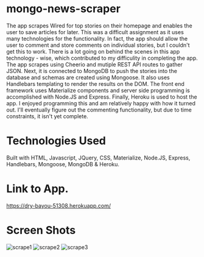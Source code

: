 # mongo-news-scraper
The app scrapes Wired for top stories on their homepage and enables the user to save articles for later. This was a difficult assignment as it uses many technologies for the functionality. In fact, the app should allow the user to comment and store comments on individual stories, but I couldn't get this to work. There is a lot going on behind the scenes in this app technology - wise, which contributed to my difficulity in completing the app. The app scrapes using Cheerio and mutiple REST API routes to gather JSON. Next, it is connected to MongoDB to push the stories into the database and schemas are created using Mongoose. It also uses Handlebars templating to render the results on the DOM. The front end framework uses Materialize components and server side programming is accomplished with Node.JS and Express. Finally, Heroku is used to host the app. I enjoyed programming this and am relatively happy with how it turned out. I'll eventually figure out the commenting functionality, but due to time constraints, it isn't yet complete.

# Technologies Used
Built with HTML, Javascript, JQuery, CSS, Materialize, Node.JS, Express, Handlebars, Mongoose, MongoDB & Heroku.

# Link to App.
https://dry-bayou-51308.herokuapp.com/

# Screen Shots
![scrape1](https://user-images.githubusercontent.com/27470842/37533480-31543b1e-28ff-11e8-98c2-e6efc81d2734.PNG)
![scrape2](https://user-images.githubusercontent.com/27470842/37533483-3346b6cc-28ff-11e8-9712-57adcec77daf.PNG)
![scrape3](https://user-images.githubusercontent.com/27470842/37533489-361f2564-28ff-11e8-923e-18c0d831419d.PNG)
